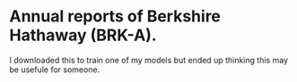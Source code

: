 # Annual reports of Berkshire Hathaway (BRK-A). 

I downloaded this to train one of my models but ended up thinking this may be usefule for someone. 
